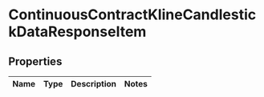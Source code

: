 

# ContinuousContractKlineCandlestickDataResponseItem


## Properties

| Name | Type | Description | Notes |
|------------ | ------------- | ------------- | -------------|



